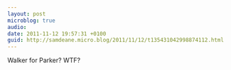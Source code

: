 ```yaml
---
layout: post
microblog: true
audio: 
date: 2011-11-12 19:57:31 +0100
guid: http://samdeane.micro.blog/2011/11/12/t135431042998874112.html
---
```

Walker for Parker? WTF?

